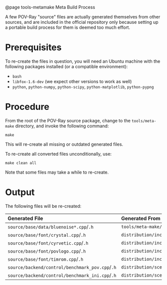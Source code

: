 @page tools-metamake    Meta Build Process

A few POV-Ray "source" files are actually generated themselves from other
sources, and are included in the official repository only because setting up a
portable build process for them is deemed too much effort.


Prerequisites
=============

To re-create the files in question, you will need an Ubuntu machine with the following
packages installed (or a compatible environment):

  - `bash`
  - `libfox-1.6-dev` (we expect other versions to work as well)
  - `python`, `python-numpy`, `python-scipy`, `python-matplotlib`, `python-pypng`


Procedure
=========


From the root of the POV-Ray source package, change to the `tools/meta-make`
directory, and invoke the following command:

    make

This will re-create all missing or outdated generated files.

To re-create all converted files unconditionally, use:

    make clean all

Note that some files may take a while to re-create.


Output
======

The following files will be re-created:

| Generated File                                    | Generated From                                            |
|:--------------------------------------------------|:----------------------------------------------------------|
| `source/base/data/bluenoise*.cpp`/`.h`            | `tools/meta-make/bluenoise/metagen-bluenoise.py`          |
| `source/base/font/crystal.cpp`/`.h`               | `distribution/include/crystal.ttf`                        |
| `source/base/font/cyrvetic.cpp`/`.h`              | `distribution/include/cyrvetic.ttf`                       |
| `source/base/font/povlogo.cpp`/`.h`               | `distribution/include/povlogo.ttf`                        |
| `source/base/font/timrom.cpp`/`.h`                | `distribution/include/timrom.ttf`                         |
| `source/backend/control/benchmark_pov.cpp`/`.h`   | `distribution/scenes/advanced/benchmark/benchmark.pov`    |
| `source/backend/control/benchmark_ini.cpp`/`.h`   | `distribution/scenes/advanced/benchmark/benchmark.ini`    |
